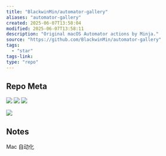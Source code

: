 ```yaml
---
title: "BlackwinMin/automator-gallery"
aliases: "automator-gallery"
created: 2025-06-07T13:58:04
modified: 2025-06-07T13:58:11
description: "Original macOS Automator actions by Minja."
source: "https://github.com/BlackwinMin/automator-gallery"
tags:
  - "star"
tags-link:
type: "repo"
---
```


## Repo Meta

![](https://img.shields.io/github/stars/BlackwinMin/automator-gallery?style=for-the-badge&label=stars) ![](https://img.shields.io/github/repo-size/BlackwinMin/automator-gallery?style=for-the-badge&label=size) ![](https://img.shields.io/github/created-at/BlackwinMin/automator-gallery?style=for-the-badge&label=since)

[![](https://github-readme-stats.vercel.app/api/pin/?username=BlackwinMin&repo=automator-gallery&bg_color=00000000)](https://github.com/BlackwinMin/automator-gallery)

## Notes

Mac 自动化
